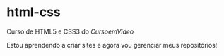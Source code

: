 # html-css
 Curso de HTML5 e CSS3 do _CursoemVideo_

 Estou aprendendo a criar sites e agora vou gerenciar meus repositórios!
